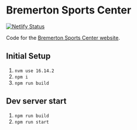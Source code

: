 # Bremerton Sports Center

[![Netlify Status](https://api.netlify.com/api/v1/badges/508ab5c3-50cc-4236-8de6-6dccf8810074/deploy-status)](https://app.netlify.com/sites/bremertonsports/deploys)

Code for the [Bremerton Sports Center website](https://www.bremertonsports.com/).

## Initial Setup

1. `nvm use 16.14.2`
2. `npm i`
3. `npm run build`

## Dev server start

1. `npm run build`
2. `npm run start`
